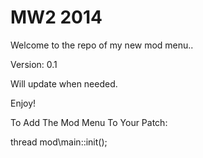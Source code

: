 MW2 2014
========

Welcome to the repo of my new mod menu..

Version: 0.1

Will update when needed.

Enjoy!


To Add The Mod Menu To Your Patch:

thread mod\main::init();
